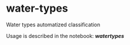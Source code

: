 # water-types
Water types automatized classification 

Usage is described in the notebook: ***watertypes***
